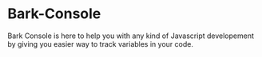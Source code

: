 # Bark-Console
Bark Console is here to help you with any kind of Javascript developement by giving you easier way to track variables in your code.

